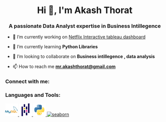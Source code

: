 <h1 align="center">Hi 👋, I'm Akash Thorat</h1>
<h3 align="center">A passionate Data Analyst expertise in Business Intillegence</h3>

- 🔭 I’m currently working on [Netflix Interactive tableau dashboard](https://public.tableau.com/app/profile/akash.t5024/viz/NetflixTableauDashboard_17403858376050/Netflix)

- 🌱 I’m currently learning **Python Libraries**

- 👯 I’m looking to collaborate on **Business intillegence , data analysis**

- 📫 How to reach me **mr.akashthorat@gmail.com**

<h3 align="left">Connect with me:</h3>
<p align="left">
</p>

<h3 align="left">Languages and Tools:</h3>
<p align="left"> <a href="https://www.mysql.com/" target="_blank" rel="noreferrer"> <img src="https://raw.githubusercontent.com/devicons/devicon/master/icons/mysql/mysql-original-wordmark.svg" alt="mysql" width="40" height="40"/> </a> <a href="https://pandas.pydata.org/" target="_blank" rel="noreferrer"> <img src="https://raw.githubusercontent.com/devicons/devicon/2ae2a900d2f041da66e950e4d48052658d850630/icons/pandas/pandas-original.svg" alt="pandas" width="40" height="40"/> </a> <a href="https://www.python.org" target="_blank" rel="noreferrer"> <img src="https://raw.githubusercontent.com/devicons/devicon/master/icons/python/python-original.svg" alt="python" width="40" height="40"/> </a> <a href="https://seaborn.pydata.org/" target="_blank" rel="noreferrer"> <img src="https://seaborn.pydata.org/_images/logo-mark-lightbg.svg" alt="seaborn" width="40" height="40"/> </a> </p>
